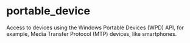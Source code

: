 portable_device
===============

Access to devices using the Windows Portable Devices (WPD) API, for example,
Media Transfer Protocol (MTP) devices, like smartphones.
